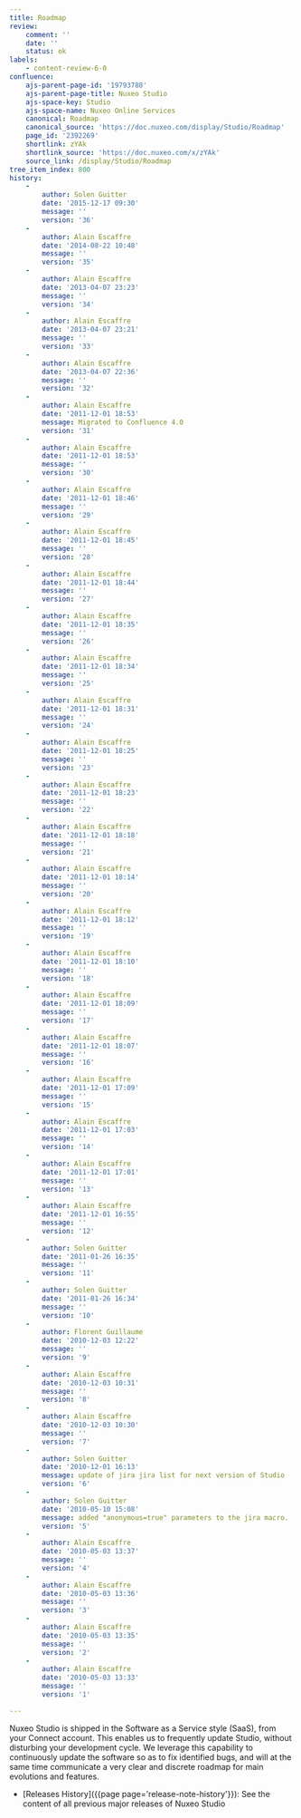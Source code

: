 ```yaml
---
title: Roadmap
review:
    comment: ''
    date: ''
    status: ok
labels:
    - content-review-6-0
confluence:
    ajs-parent-page-id: '19793788'
    ajs-parent-page-title: Nuxeo Studio
    ajs-space-key: Studio
    ajs-space-name: Nuxeo Online Services
    canonical: Roadmap
    canonical_source: 'https://doc.nuxeo.com/display/Studio/Roadmap'
    page_id: '2392269'
    shortlink: zYAk
    shortlink_source: 'https://doc.nuxeo.com/x/zYAk'
    source_link: /display/Studio/Roadmap
tree_item_index: 800
history:
    -
        author: Solen Guitter
        date: '2015-12-17 09:30'
        message: ''
        version: '36'
    -
        author: Alain Escaffre
        date: '2014-08-22 10:48'
        message: ''
        version: '35'
    -
        author: Alain Escaffre
        date: '2013-04-07 23:23'
        message: ''
        version: '34'
    -
        author: Alain Escaffre
        date: '2013-04-07 23:21'
        message: ''
        version: '33'
    -
        author: Alain Escaffre
        date: '2013-04-07 22:36'
        message: ''
        version: '32'
    -
        author: Alain Escaffre
        date: '2011-12-01 18:53'
        message: Migrated to Confluence 4.0
        version: '31'
    -
        author: Alain Escaffre
        date: '2011-12-01 18:53'
        message: ''
        version: '30'
    -
        author: Alain Escaffre
        date: '2011-12-01 18:46'
        message: ''
        version: '29'
    -
        author: Alain Escaffre
        date: '2011-12-01 18:45'
        message: ''
        version: '28'
    -
        author: Alain Escaffre
        date: '2011-12-01 18:44'
        message: ''
        version: '27'
    -
        author: Alain Escaffre
        date: '2011-12-01 18:35'
        message: ''
        version: '26'
    -
        author: Alain Escaffre
        date: '2011-12-01 18:34'
        message: ''
        version: '25'
    -
        author: Alain Escaffre
        date: '2011-12-01 18:31'
        message: ''
        version: '24'
    -
        author: Alain Escaffre
        date: '2011-12-01 18:25'
        message: ''
        version: '23'
    -
        author: Alain Escaffre
        date: '2011-12-01 18:23'
        message: ''
        version: '22'
    -
        author: Alain Escaffre
        date: '2011-12-01 18:18'
        message: ''
        version: '21'
    -
        author: Alain Escaffre
        date: '2011-12-01 18:14'
        message: ''
        version: '20'
    -
        author: Alain Escaffre
        date: '2011-12-01 18:12'
        message: ''
        version: '19'
    -
        author: Alain Escaffre
        date: '2011-12-01 18:10'
        message: ''
        version: '18'
    -
        author: Alain Escaffre
        date: '2011-12-01 18:09'
        message: ''
        version: '17'
    -
        author: Alain Escaffre
        date: '2011-12-01 18:07'
        message: ''
        version: '16'
    -
        author: Alain Escaffre
        date: '2011-12-01 17:09'
        message: ''
        version: '15'
    -
        author: Alain Escaffre
        date: '2011-12-01 17:03'
        message: ''
        version: '14'
    -
        author: Alain Escaffre
        date: '2011-12-01 17:01'
        message: ''
        version: '13'
    -
        author: Alain Escaffre
        date: '2011-12-01 16:55'
        message: ''
        version: '12'
    -
        author: Solen Guitter
        date: '2011-01-26 16:35'
        message: ''
        version: '11'
    -
        author: Solen Guitter
        date: '2011-01-26 16:34'
        message: ''
        version: '10'
    -
        author: Florent Guillaume
        date: '2010-12-03 12:22'
        message: ''
        version: '9'
    -
        author: Alain Escaffre
        date: '2010-12-03 10:31'
        message: ''
        version: '8'
    -
        author: Alain Escaffre
        date: '2010-12-03 10:30'
        message: ''
        version: '7'
    -
        author: Solen Guitter
        date: '2010-12-01 16:13'
        message: update of jira jira list for next version of Studio
        version: '6'
    -
        author: Solen Guitter
        date: '2010-05-10 15:08'
        message: added "anonymous=true" parameters to the jira macro.
        version: '5'
    -
        author: Alain Escaffre
        date: '2010-05-03 13:37'
        message: ''
        version: '4'
    -
        author: Alain Escaffre
        date: '2010-05-03 13:36'
        message: ''
        version: '3'
    -
        author: Alain Escaffre
        date: '2010-05-03 13:35'
        message: ''
        version: '2'
    -
        author: Alain Escaffre
        date: '2010-05-03 13:33'
        message: ''
        version: '1'

---
```

Nuxeo Studio is shipped in the Software as a Service style (SaaS), from your Connect account. This enables us to frequently update Studio, without disturbing your development cycle. We leverage this capability to continuously update the software so as to fix identified bugs, and will at the same time communicate a very clear and discrete roadmap for main evolutions and features.

*   [Releases History]({{page page='release-note-history'}}): See the content of all previous major releases of Nuxeo Studio
